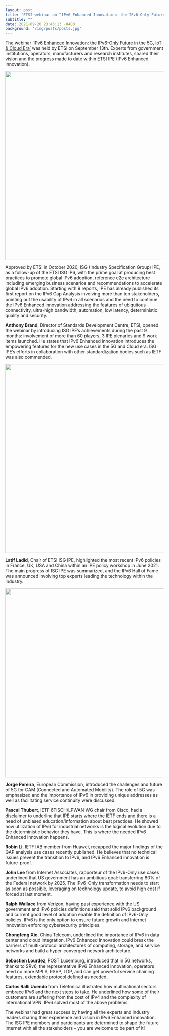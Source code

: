 ```yaml
---
layout: post
title: "ETSI webinar on “IPv6 Enhanced Innovation: the IPv6-Only Future in the 5G, IoT & Cloud Era”"
subtitle: ""
date: 2021-09-20 23:45:13 -0400
background: '/img/posts/posts.jpg'
---
```


The webinar [‘IPv6 Enhanced Innovation: the IPv6-Only Future in the 5G, IoT & Cloud Era’](https://www.etsi.org/newsroom/news/1970-2021-09-listen-to-etsi-webinar-ipv6-enhanced-innovation-the-ipv6-only-future-in-the-5g-iot-cloud-era) was held by ETSI on September 13th. Experts from government institutions, operators, manufacturers and research institutes, shared their vision and the progress made to date within ETSI IPE (IPv6 Enhanced innovation).

<p align="center">
  <img style="width:600px;max-width:100%" src="/img/posts/IPE-webinar-news-2021-in-article.jpg">
</p>

Approved by ETSI in October 2020, ISG (Industry Specification Group) IPE, as a follow-up of the ETSI ISG IP6, with the prime goal at producing best practices to promote global IPv6 adoption, reference e2e architecture including emerging business scenarios and recommendations to accelerate global IPv6 adoption. Starting with 9 reports, IPE has already published its first report on the IPv6 Gap Analysis involving more than ten stakeholders, pointing out the usability of IPv6 in all  scenarios and the need to continue the IPv6 Enhanced innovation addressing the features of ubiquitous connectivity, ultra-high bandwidth, automation, low latency, deterministic quality and security. 

**Anthony Brand**, Director of Standards Development Centre, ETSI, opened the webinar by introducing ISG IPE’s achievements during the past 9 months: involvement of more than 60 players, 3 IPE plenaries and 9 work items launched. He states that IPv6 Enhanced innovation introduces the empowering features for the new use cases in the 5G and Cloud era. ISG IPE’s efforts in collaboration with other standardization bodies such as IETF was also commended.

<p align="center">
  <img style="width:600px;max-width:100%" src="/img/posts/IPE-blog-webinar-2021-logos.png">
</p>

**Latif Ladid**, Chair of ETSI ISG IPE, highlighted the most recent IPv6 policies in France, UK, USA and China within an IPE policy workshop in June 2021. The main progress of ISG IPE was summarized, and the IPv6 Hall of Fame was announced involving top experts leading the technology within the industry.

<p align="center">
  <img style="width:600px;max-width:100%" src="/img/posts/IPE-blog-webinar-2021-hall-of-fame.png">
</p>

**Jorge Pereira**, European Commission, introduced the challenges and future of 5G for CAM (Connected and Automated Mobility). The role of 5G was emphasized and the importance of IPv6 in providing unique addresses as well as facilitating service continuity were discussed. 

**Pascal Thubert**, IETF 6TiSCH/LPWAN WG chair from Cisco, had a disclaimer to underline that IPE starts where the IETF ends and there is a need of unbiased education/information about best practices. He showed how utilization of IPv6 for industrial networks is the logical evolution due to the deterministic behavior they have. This is where the needed IPv6 Enhanced innovation happens.

**Robin Li**, IETF IAB member from Huawei, recapped the major findings of the GAP analysis use cases recently published. He believes that no technical issues prevent the transition to IPv6, and IPv6 Enhanced innovation is future-proof.

**John Lee** from Internet Associates, rapporteur of the IPv6-Only use cases underlined that US government has an ambitious goal: transferring 80% of the Federal network by 2025. The IPv6-Only transformation needs to start as soon as possible, leveraging on technology update, to avoid high cost if forced at last moment.

**Ralph Wallace** from Verizon, having past experience with the US government and IPv6 policies definitions said that solid IPv6 background and current good level of adoption enable the definition of IPv6-Only policies. IPv6 is the only option to ensure future growth and Internet innovation enforcing cybersecurity principles.

**Chongfeng Xie**, China Telecom, underlined the importance of IPv6 in data center and cloud integration. IPv6 Enhanced Innovation could break the barriers of multi-protocol architectures of computing, storage, and service networks and build a hyper-converged network architecture.

**Sebastien Lourdez**, POST Luxemburg, introduced that in 5G networks, thanks to SRv6, the representative IPv6 Enhanced innovation, operators need no more MPLS, RSVP, LDP, and can get powerful service chaining features, extendable protocol defined as needed.

**Carlos Ralli Ucendo** from Telefonica illustrated how multinational sectors embrace IPv6 and the next steps to take. He underlined how some of their customers are suffering from the cost of IPv4 and the complexity of international VPN. IPv6 solved most of the above problems. 

The webinar had great success by having all the experts and industry leaders sharing their experience and vision in IPv6 Enhanced innovation. The ISG IPE members and participants are determined to shape the future Internet with all the stakeholders – you are welcome to be part of it!